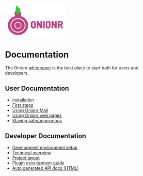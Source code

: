 <img src="onionr-logo.png" width="200px">

# Documentation

The Onionr [whitepaper](whitepaper.md) is the best place to start both for users and developers.

## User Documentation

* [Installation](usage/install.md)
* [First steps](usage/firststeps.md)
* [Using Onionr Mail](usage/mail.md)
* [Using Onionr web pages](usage/pages.md)
* [Staying safe/anonymous](usage/safety.md)

## Developer Documentation

* [Development environment setup](dev/setup.md)
* [Technical overview](dev/overview.md)
* [Project layout](dev/layout.md)
* [Plugin development guide](dev/plugins.md)
* [Auto generated API docs (HTML)](html/onionr/index.html)